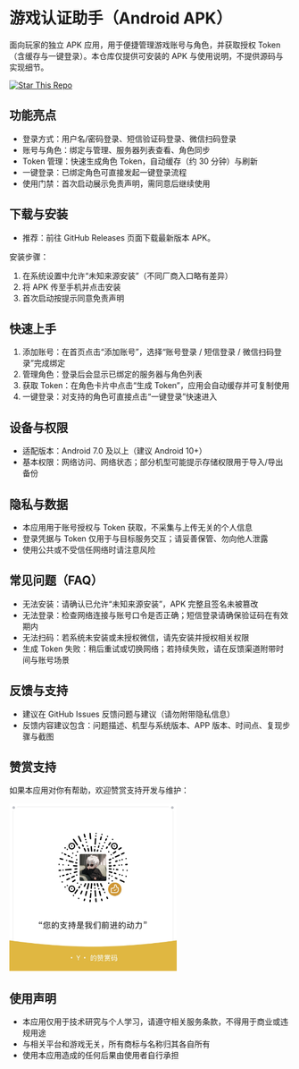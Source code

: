 # 游戏认证助手（Android APK）

面向玩家的独立 APK 应用，用于便捷管理游戏账号与角色，并获取授权 Token（含缓存与一键登录）。本仓库仅提供可安装的 APK 与使用说明，不提供源码与实现细节。

[![Star This Repo](https://img.shields.io/badge/Star-如果觉得有用-ffcc00?logo=github)](#)

## 功能亮点

- 登录方式：用户名/密码登录、短信验证码登录、微信扫码登录
- 账号与角色：绑定与管理、服务器列表查看、角色同步
- Token 管理：快速生成角色 Token，自动缓存（约 30 分钟）与刷新
- 一键登录：已绑定角色可直接发起一键登录流程
- 使用门禁：首次启动展示免责声明，需同意后继续使用

## 下载与安装

- 推荐：前往 GitHub Releases 页面下载最新版本 APK。

安装步骤：

1) 在系统设置中允许“未知来源安装”（不同厂商入口略有差异）
2) 将 APK 传至手机并点击安装
3) 首次启动按提示同意免责声明

## 快速上手

1) 添加账号：在首页点击“添加账号”，选择“账号登录 / 短信登录 / 微信扫码登录”完成绑定
2) 管理角色：登录后会显示已绑定的服务器与角色列表
3) 获取 Token：在角色卡片中点击“生成 Token”，应用会自动缓存并可复制使用
4) 一键登录：对支持的角色可直接点击“一键登录”快速进入

## 设备与权限

- 适配版本：Android 7.0 及以上（建议 Android 10+）
- 基本权限：网络访问、网络状态；部分机型可能提示存储权限用于导入/导出备份

## 隐私与数据

- 本应用用于账号授权与 Token 获取，不采集与上传无关的个人信息
- 登录凭据与 Token 仅用于与目标服务交互；请妥善保管、勿向他人泄露
- 使用公共或不受信任网络时请注意风险

## 常见问题（FAQ）

- 无法安装：请确认已允许“未知来源安装”，APK 完整且签名未被篡改
- 无法登录：检查网络连接与账号口令是否正确；短信登录请确保验证码在有效期内
- 无法扫码：若系统未安装或未授权微信，请先安装并授权相关权限
- 生成 Token 失败：稍后重试或切换网络；若持续失败，请在反馈渠道附带时间与账号场景

## 反馈与支持

- 建议在 GitHub Issues 反馈问题与建议（请勿附带隐私信息）
- 反馈内容建议包含：问题描述、机型与系统版本、APP 版本、时间点、复现步骤与截图

## 赞赏支持

如果本应用对你有帮助，欢迎赞赏支持开发与维护：

<img src="./img.png" alt="赞赏码" width="300" />

## 使用声明

- 本应用仅用于技术研究与个人学习，请遵守相关服务条款，不得用于商业或违规用途
- 与相关平台和游戏无关，所有商标与名称归其各自所有
- 使用本应用造成的任何后果由使用者自行承担
